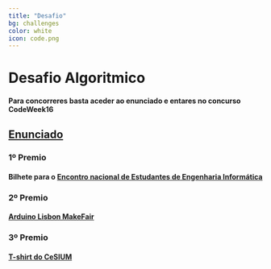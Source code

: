 ```yaml
---
title: "Desafio"
bg: challenges
color: white
icon: code.png
---
```



# Desafio Algoritmico 

#### Para concorreres basta aceder ao enunciado e entares no concurso CodeWeek16
## <a href="https://mooshak.di.uminho.pt"> Enunciado </a>
<p></p>

<div class="row features">
  <div class="col s12 m4 feature" target="_blank">
    <h3> 1º Premio </h3>
    <h4 class="feature-description">Bilhete para o <a href="https://enei.pt/pt/">Encontro nacional de Estudantes de Engenharia Informática </a>  </h4>
  </div>
  
  <div class="col s12 m4 feature">
    <h3> 2º Premio </h3>
    <h4 class="feature-description"> <a href="http://makerfairelisbon.com/en/2014/09/16/arduino-inmotion.html"> Arduino Lisbon MakeFair </a> </h4>
  </div>
  <div class="col s12 m4 feature">
    <h3> 3º Premio </h3>
    <h4> <a href="https://scontent.flis1-1.fna.fbcdn.net/t31.0-8/q84/s960x960/14424874_1196191877104499_714946367660047432_o.jpg"> T-shirt do CeSIUM </a></h4>
  </div>
</div>


